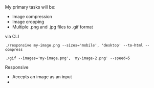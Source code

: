 My primary tasks will be:
- Image compression
- Image cropping
- Multiple .png and .jpg files to .gif format


via CLI


```
./responsive my-image.png --sizes='mobile', 'desktop' --to-html --compress

./gif --images='my-image.png', 'my-image-2.png' --speed=5 
```



Responsive 
- Accepts an image as an input
- 